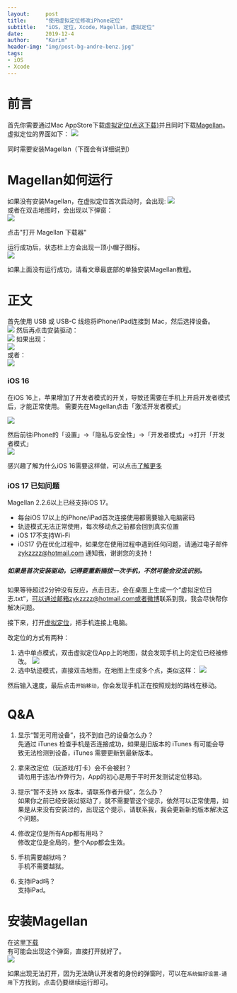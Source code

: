 ```yaml
---
layout:     post
title:      "使用虚拟定位修改iPhone定位"
subtitle:   "iOS，定位，Xcode，Magellan，虚拟定位"
date:       2019-12-4
author:     "Karim"
header-img: "img/post-bg-andre-benz.jpg"
tags:
- iOS
- Xcode
---
```


# 前言  

首先你需要通过Mac AppStore下载[虚拟定位(点这下载)](https://apps.apple.com/cn/app/%E8%99%9A%E6%8B%9F%E5%AE%9A%E4%BD%8D/id1459663647?mt=12)并且同时下载[Magellan](https://www.foolishtalk.org/magellan/magellan.pkg)。
虚拟定位的界面如下：
![](https://www.foolishtalk.org/cloud/guide_zh_1.png)   

同时需要安装Magellan（下面会有详细说到）


# Magellan如何运行  
如果没有安装Magellan，在虚拟定位首次启动时，会出现:
![](https://www.foolishtalk.org/cloud/b7cdd9f10f727ca59420902b277aa9c8_zh.png)  
或者在双击地图时，会出现以下弹窗：  
![](https://www.foolishtalk.org/cloud/14d2cba4eeda3d9fa77b1efd8a1aa6d9_zh.png)  

点击"打开 Magellan 下载器"

运行成功后，状态栏上方会出现一顶小帽子图标。  
![](https://www.foolishtalk.org/cloud/bc9e8955850855ca07147e65957f8087.png)  

如果上面没有运行成功，请看文章最底部的单独安装Magellan教程。

# 正文  

首先使用 USB 或 USB-C 线缆将iPhone/iPad连接到 Mac，然后选择设备。  
![](https://www.foolishtalk.org/cloud/c81ff0aa45218b3cf8131ad8592eea96.png)
然后再点击安装驱动：  
![](https://www.foolishtalk.org/cloud/d762c75e8c2838d7f7bd7d1afff0c881.png)
如果出现：  
![](https://www.foolishtalk.org/cloud/2019_12_15_8.44.35.png)  
或者：  
![](https://www.foolishtalk.org/cloud/2019_12_15_8.46.55.png)  

### iOS 16
在iOS 16上，苹果增加了开发者模式的开关，导致还需要在手机上开启开发者模式后，才能正常使用。
需要先在Magellan点击「激活开发者模式」  

![](https://www.foolishtalk.org/cloud/MTY2NDYxOTAzMA%3D%3D.png)   

然后前往iPhone的「设置」->「隐私与安全性」->「开发者模式」->打开「开发者模式」    
![](https://docs-assets.developer.apple.com/published/72b149b975624bfaf5f6fb577655b200/developer-mode-03~dark@2x.png)  

感兴趣了解为什么iOS 16需要这样做，可以点击[了解更多](https://developer.apple.com/documentation/xcode/enabling-developer-mode-on-a-device)  

### iOS 17 已知问题
Magellan 2.2.6以上已经支持iOS 17。  
- 每台iOS 17以上的iPhone/iPad首次连接使用都需要输入电脑密码
- 轨迹模式无法正常使用，每次移动点之前都会回到真实位置
- iOS 17不支持Wi-Fi
- iOS17 仍在优化过程中，如果您在使用过程中遇到任何问题，请通过电子邮件 zykzzzz@hotmail.com 通知我，谢谢您的支持！

##### 如果是首次安装驱动，记得要重新插拔一次手机，不然可能会没法识别。
如果等待超过2分钟没有反应，点击日志，会在桌面上生成一个“虚拟定位日志.txt”，可以通过邮箱zykzzzz@hotmail.com或者[微博](https://weibo.com/u/2095454814)联系到我，我会尽快帮你解决问题。


接下来，打开[虚拟定位](https://apps.apple.com/cn/app/%E8%99%9A%E6%8B%9F%E5%AE%9A%E4%BD%8D/id1459663647?mt=12)，把手机连接上电脑。

改定位的方式有两种：
1. 选中单点模式，双击虚拟定位App上的地图，就会发现手机上的定位已经被修改。
![](https://www.foolishtalk.org/cloud/guide_zh_1.png)   
2. 选中轨迹模式，直接双击地图，在地图上生成多个点，类似这样：
![](https://www.foolishtalk.org/cloud/guide_zh_2.png)  

然后输入速度，最后点击`开始移动`，你会发现手机正在按照规划的路线在移动。

# Q&A  
1. 显示“暂无可用设备”，找不到自己的设备怎么办？  
先通过 iTunes 检查手机是否连接成功，如果是旧版本的 iTunes 有可能会导致无法检测到设备，iTunes 需要更新到最新版本。  
  
2. 拿来改定位（玩游戏/打卡）会不会被封？  
请勿用于违法/作弊行为，App的初心是用于平时开发测试定位移动。     
  
3. 提示“暂不支持 xx 版本，请联系作者升级”，怎么办？  
如果你之前已经安装过驱动了，就不需要管这个提示，依然可以正常使用，如果是从来没有安装过的，出现这个提示，请联系我，我会更新新的版本解决这个问题。  
  
4. 修改定位是所有App都有用吗？  
修改定位是全局的，整个App都会生效。   
  
5. 手机需要越狱吗？  
手机不需要越狱。   
  
6. 支持iPad吗？  
支持iPad。



# 安装Magellan  
在这里[下载](https://foolishtalk.org/magellan/magellan.pkg)  
有可能会出现这个弹窗，直接打开就好了。  
![](https://www.foolishtalk.org/cloud/20191022105549.png)  

如果出现无法打开，因为无法确认开发者的身份的弹窗时，可以在`系统偏好设置-通用`下方找到，点击仍要继续运行即可。 